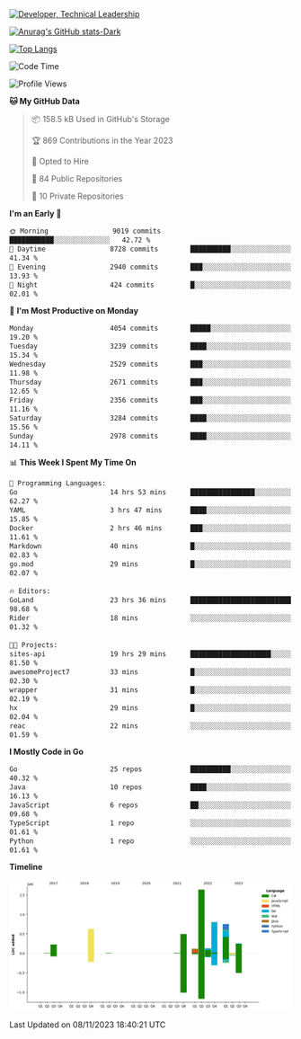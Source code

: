 <div>
  <a href="https://www.linkedin.com/in/arielpineiro/" target="_blank" rel="nofollow noopener noreferrer">
    <img src="https://img.shields.io/badge/-LinkedIn-%230077B5?style=for-the-badge&logo=linkedin&logoColor=white" alt="Developer, Technical Leadership" title="Ariel Piñeiro">
  </a>
</div>

[![Anurag's GitHub stats-Dark](https://github-readme-stats.vercel.app/api?username=arielsrv&show_icons=true&theme=dark#gh-dark-mode-only)](https://github.com/anuraghazra/github-readme-stats#gh-dark-mode-only)

[![Top Langs](https://github-readme-stats.vercel.app/api/top-langs/?username=arielsrv&layout=compact&langs_count=10&theme=dark#gh-dark-mode-only)](https://github.com/anuraghazra/github-readme-stats&theme=dark#gh-dark-mode-only)

<!--START_SECTION:waka-->
![Code Time](http://img.shields.io/badge/Code%20Time-263%20hrs%2013%20mins-blue)

![Profile Views](http://img.shields.io/badge/Profile%20Views-2-blue)

**🐱 My GitHub Data** 

> 📦 158.5 kB Used in GitHub's Storage 
 > 
> 🏆 869 Contributions in the Year 2023
 > 
> 💼 Opted to Hire
 > 
> 📜 84 Public Repositories 
 > 
> 🔑 10 Private Repositories 
 > 
**I'm an Early 🐤** 

```text
🌞 Morning                9019 commits        ███████████░░░░░░░░░░░░░░   42.72 % 
🌆 Daytime                8728 commits        ██████████░░░░░░░░░░░░░░░   41.34 % 
🌃 Evening                2940 commits        ███░░░░░░░░░░░░░░░░░░░░░░   13.93 % 
🌙 Night                  424 commits         █░░░░░░░░░░░░░░░░░░░░░░░░   02.01 % 
```
📅 **I'm Most Productive on Monday** 

```text
Monday                   4054 commits        █████░░░░░░░░░░░░░░░░░░░░   19.20 % 
Tuesday                  3239 commits        ████░░░░░░░░░░░░░░░░░░░░░   15.34 % 
Wednesday                2529 commits        ███░░░░░░░░░░░░░░░░░░░░░░   11.98 % 
Thursday                 2671 commits        ███░░░░░░░░░░░░░░░░░░░░░░   12.65 % 
Friday                   2356 commits        ███░░░░░░░░░░░░░░░░░░░░░░   11.16 % 
Saturday                 3284 commits        ████░░░░░░░░░░░░░░░░░░░░░   15.56 % 
Sunday                   2978 commits        ████░░░░░░░░░░░░░░░░░░░░░   14.11 % 
```


📊 **This Week I Spent My Time On** 

```text
💬 Programming Languages: 
Go                       14 hrs 53 mins      ████████████████░░░░░░░░░   62.27 % 
YAML                     3 hrs 47 mins       ████░░░░░░░░░░░░░░░░░░░░░   15.85 % 
Docker                   2 hrs 46 mins       ███░░░░░░░░░░░░░░░░░░░░░░   11.61 % 
Markdown                 40 mins             █░░░░░░░░░░░░░░░░░░░░░░░░   02.83 % 
go.mod                   29 mins             █░░░░░░░░░░░░░░░░░░░░░░░░   02.07 % 

🔥 Editors: 
GoLand                   23 hrs 36 mins      █████████████████████████   98.68 % 
Rider                    18 mins             ░░░░░░░░░░░░░░░░░░░░░░░░░   01.32 % 

🐱‍💻 Projects: 
sites-api                19 hrs 29 mins      ████████████████████░░░░░   81.50 % 
awesomeProject7          33 mins             █░░░░░░░░░░░░░░░░░░░░░░░░   02.30 % 
wrapper                  31 mins             █░░░░░░░░░░░░░░░░░░░░░░░░   02.19 % 
hx                       29 mins             █░░░░░░░░░░░░░░░░░░░░░░░░   02.04 % 
reac                     22 mins             ░░░░░░░░░░░░░░░░░░░░░░░░░   01.59 % 
```

**I Mostly Code in Go** 

```text
Go                       25 repos            ██████████░░░░░░░░░░░░░░░   40.32 % 
Java                     10 repos            ████░░░░░░░░░░░░░░░░░░░░░   16.13 % 
JavaScript               6 repos             ██░░░░░░░░░░░░░░░░░░░░░░░   09.68 % 
TypeScript               1 repo              ░░░░░░░░░░░░░░░░░░░░░░░░░   01.61 % 
Python                   1 repo              ░░░░░░░░░░░░░░░░░░░░░░░░░   01.61 % 
```



**Timeline**

![Lines of Code chart](https://raw.githubusercontent.com/arielsrv/arielsrv/main/assets/bar_graph.png)


 Last Updated on 08/11/2023 18:40:21 UTC
<!--END_SECTION:waka-->
